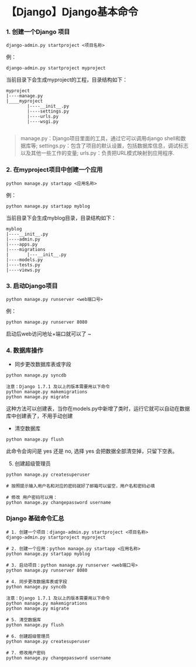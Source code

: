 
# 【Django】Django基本命令

### 1. 创建一个Django 项目

```
django-admin.py startproject <项目名称>
```

例：

```
django-admin.py startproject myproject
```

当前目录下会生成myproject的工程，目录结构如下：

```
myproject
|----manage.py
|____myproject
        |----__init__.py
        |----settings.py
        |----urls.py
        |----wsgi.py
        
```
> manage.py：Django项目里面的工具，通过它可以调用django shell和数据库等;
> settings.py：包含了项目的默认设置，包括数据库信息，调试标志以及其他一些工作的变量;
> urls.py：负责把URL模式映射到应用程序.


### 2. 在myproject项目中创建一个应用

```
python manage.py startapp <应用名称>
```

例：

```
python manage.py startapp myblog
```
当前目录下会生成myblog目录，目录结构如下：

```
myblog
|----__init__.py
|----admin.py
|----apps.py
|----migrations
|       |---__init__.py
|----models.py
|----tests.py
|----views.py
```

### 3. 启动Django项目

```
python manage.py runserver <web端口号>
```
例：

```
python manage.py runserver 8080
```
启动后web访问地址+端口就可以了 ~


### 4. 数据库操作

* 同步更改数据库表或字段

```
python manage.py syncdb
 
注意：Django 1.7.1 及以上的版本需要用以下命令
python manage.py makemigrations
python manage.py migrate
```
这种方法可以创建表，当你在models.py中新增了类时，运行它就可以自动在数据库中创建表了，不用手动创建

* 清空数据库

```
python manage.py flush
```
此命令会询问是 yes 还是 no, 选择 yes 会把数据全部清空掉，只留下空表。


5. 创建超级管理员

```
python manage.py createsuperuser
 
# 按照提示输入用户名和对应的密码就好了邮箱可以留空，用户名和密码必填
 
# 修改 用户密码可以用：
python manage.py changepassword username
```


### Django 基础命令汇总

```
# 1. 创建一个项目：django-admin.py startproject <项目名称>
django-admin.py startproject myproject

# 2. 创建一个应用：python manage.py startapp <应用名称>
python manage.py startapp myblog

# 3. 启动项目：python manage.py runserver <web端口号>
python manage.py runserver 8080

# 4. 同步更改数据库表或字段
python manage.py syncdb
 
注意：Django 1.7.1 及以上的版本需要用以下命令
python manage.py makemigrations
python manage.py migrate

# 5. 清空数据库
python manage.py flush

# 6. 创建超级管理员
python manage.py createsuperuser

# 7. 修改用户密码
python manage.py changepassword username
```



